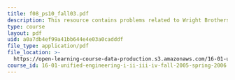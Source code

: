 ```yaml
---
title: f08_ps10_fall03.pdf
description: This resource contains problems related to Wright Brothers wind tunnel.
type: course
layout: pdf
uid: a0a7db4ef99a41bb644e4e03a0cadddf
file_type: application/pdf
file_location: >-
  https://open-learning-course-data-production.s3.amazonaws.com/16-01-unified-engineering-i-ii-iii-iv-fall-2005-spring-2006/a0a7db4ef99a41bb644e4e03a0cadddf_f08_ps10_fall03.pdf
course_id: 16-01-unified-engineering-i-ii-iii-iv-fall-2005-spring-2006
---
```

